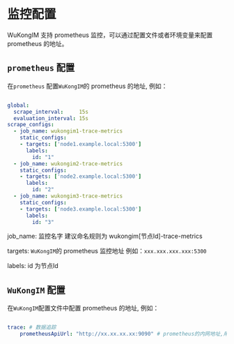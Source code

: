 # 监控配置

WuKongIM 支持 prometheus 监控，可以通过配置文件或者环境变量来配置 prometheus 的地址。


## `prometheus` 配置

在`prometheus` 配置`WuKongIM`的 prometheus 的地址, 例如：

```yaml

global:
  scrape_interval:     15s 
  evaluation_interval: 15s 
scrape_configs:
  - job_name: wukongim1-trace-metrics
    static_configs:
    - targets: ['node1.example.local:5300']
      labels:
        id: "1"
  - job_name: wukongim2-trace-metrics
    static_configs:
    - targets: ['node2.example.local:5300']
      labels:
        id: "2"
  - job_name: wukongim3-trace-metrics
    static_configs:
    - targets: ['node3.example.local:5300']
      labels:
        id: "3"

```

job_name: 监控名字 建议命名规则为 wukongim[节点Id]-trace-metrics

targets:  `WuKongIM`的 prometheus 监控地址  例如：`xxx.xxx.xxx.xxx:5300`

labels:  id 为节点Id


## `WuKongIM` 配置

在`WuKongIM`配置文件中配置 prometheus 的地址, 例如：

```yaml

trace: # 数据追踪
    prometheusApiUrl: "http://xx.xx.xx.xx:9090" # prometheus的内网地址,用于获取监控数据

```